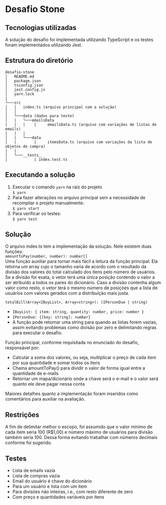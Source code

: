 # Desafio Stone

## Tecnologias utilizadas
A solução do desafio foi implementada utilizando TypeScript e os testes foram implementados utilizando Jest.

## Estrutura do diretório
```
desafio-stone
│   README.md
│   package.json
│   tsconfig.json
│   jest.config.js
│   yarn.lock
|
└───src
│   │   index.ts (arquivo principal com a solução)
│   │
│   └───data (dados para teste)
│   |   └───emailsData
|   |   |    |     emailsData.ts (arquivo com variações de listas de emails)
|   |   |   
│   |   └───data
|   |        |     itemsData.ts (arquivo com variações da lista de objetos de compra)
│   |
|   └───__tests__
|            | index.test.ts
```
## Executando a solução
1. Executar o comando `yarn` na raiz do projeto <br>
    ```$ yarn```
2. Para fazer alterações no arquivo principal sem a necessidade de recompilar o projeto manualmente: <br>
    ```$ yarn start```
3. Para verificar os testes: <br>
    ```$ yarn test```

## Solução
O arquivo index.ts tem a implementação da solução. Nele existem duas funções: <br>
```amountToPay(number, number): number[]```<br> 
Uma função auxiliar para tornar mais fácil a leitura da função principal. Ela retorna um array cujo o tamanho varia de acordo com o resultado da divisão dos valores do total calculado dos itens pelo número de usuários.<br> 
Se a divisão for exata, o vetor terá uma única posição contendo o valor a ser atribuído a todos os pares do dicionário. Caso a divisão contenha algum valor como resto, o vetor terá o mesmo número de posições que a lista de usuários com valores gerados com a distribuição mais justa.<br>

```totalBill(Array<IBuyList>, Array<string>): (IPersonDue | string)``` <br>
- ```IBuyList: { item: string, quantity: number, price: number }``` <br>
- ```IPersonDue: {[key: string]: number}``` <br>
- A função pode retornar uma string para quando as listas forem vazias, assim evitando problemas como divisão por zero e delimitando regras para executar o desafio.

Função principal, conforme requisitada no enunciado do desafio, responsável por: <br>
- Calcular a soma dos valores, ou seja, multiplicar o preço de cada item por sua quantidade e somar todos os itens
- Chama amountToPay() para dividir o valor de forma igual entre a quantidade de e-mails
- Retornar um mapa/dicionário onde a chave será o e-mail e o valor será quanto ele deve pagar nessa conta

Maiores detalhes quanto a implementação foram inseridos como comentários para auxiliar na avaliação.

## Restrições
A fim de delimitar melhor o escopo, foi assumido que o valor mínimo de cada item seria 100 (R$1,00) e número máximo de usuários para divisão também seria 100. Dessa forma evitando trabalhar com números decimais conforme foi sugerido.

## Testes
- Lista de emails vazia
- Lista de compras vazia
- Email do usuário é chave do dicionário
- Para um usuário e lista com um item
- Para divisões não inteiras, i.e., com resto diferente de zero
- Com preço e quantidades variáveis por itens